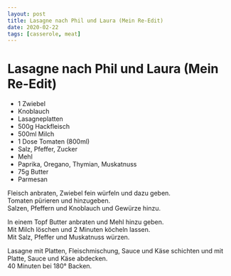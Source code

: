 ```yaml
---
layout: post
title: Lasagne nach Phil und Laura (Mein Re-Edit)
date: 2020-02-22
tags: [casserole, meat]
---
```

# Lasagne nach Phil und Laura (Mein Re-Edit)

- 1 Zwiebel
- Knoblauch
- Lasagneplatten
- 500g Hackfleisch
- 500ml Milch
- 1 Dose Tomaten (800ml)
- Salz, Pfeffer, Zucker
- Mehl
- Paprika, Oregano, Thymian, Muskatnuss
- 75g Butter
- Parmesan

Fleisch anbraten, Zwiebel fein würfeln und dazu geben.  
Tomaten pürieren und hinzugeben.  
Salzen, Pfeffern und Knoblauch und Gewürze hinzu.  
  
In einem Topf Butter anbraten und Mehl hinzu geben.  
Mit Milch löschen und 2 Minuten köcheln lassen.  
Mit Salz, Pfeffer und Muskatnuss würzen.  
  
Lasagne mit Platten, Fleischmischung, Sauce und Käse schichten und mit Platte, Sauce und Käse abdecken.  
40 Minuten bei 180° Backen.  
